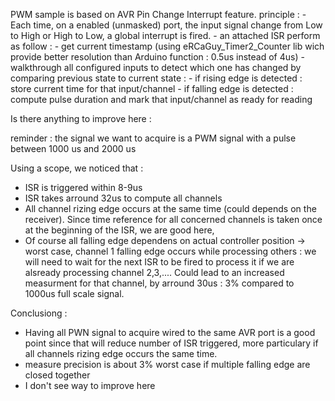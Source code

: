 PWM sample is based on AVR Pin Change Interrupt feature.
principle :
    - Each time, on a enabled (unmasked) port, the input signal change from Low to High or High to Low, a global interrupt is fired.
    - an attached ISR perform as follow :
        - get current timestamp (using eRCaGuy_Timer2_Counter lib wich provide better resolution than Arduino function : 0.5us instead of 4us) 
        - walkthrough all configured inputs to detect which one has changed by comparing previous state to current state :
            - if rising edge is detected : store current time for that input/channel
            - if falling edge is detected : compute pulse duration and mark that input/channel as ready for reading

Is there anything to improve here :

reminder :
the signal we want to acquire is a PWM signal with a pulse between 1000 us and 2000 us

Using a scope, we noticed that :
- ISR is triggered within 8-9us
- ISR takes arround 32us to compute all channels
- All channel rizing edge occurs at the same time (could depends on the receiver). Since time reference for all concerned channels is taken once at the beginning of the ISR, we are good here,
- Of course all falling edge dependens on actual controller position
    -> worst case, channel 1 falling edge occurs while processing others : we will need to wait for the next ISR to be fired to process it if we are alsready processing channel 2,3,.... Could lead to an increased measurment for that channel, by arround 30us : 3% compared to 1000us full scale signal.

Conclusiong :

- Having all PWN signal to acquire wired to the same AVR port is a good point since that will reduce number of ISR triggered, more particulary if all channels rizing edge occurs the same time.
- measure precision is about 3% worst case if multiple falling edge are closed together
- I don't see way to improve here
